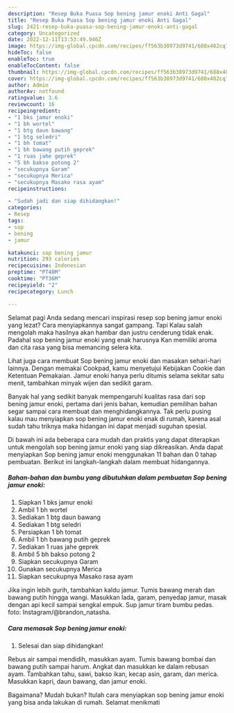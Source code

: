 ```yaml
---
description: "Resep Buka Puasa Sop bening jamur enoki Anti Gagal"
title: "Resep Buka Puasa Sop bening jamur enoki Anti Gagal"
slug: 2421-resep-buka-puasa-sop-bening-jamur-enoki-anti-gagal
category: Uncategorized
date: 2022-12-11T13:53:49.946Z
image: https://img-global.cpcdn.com/recipes/ff563b38973d9741/680x482cq70/sop-bening-jamur-enoki-foto-resep-utama.jpg
hideToc: false
enableToc: true
enableTocContent: false
thumbnail: https://img-global.cpcdn.com/recipes/ff563b38973d9741/680x482cq70/sop-bening-jamur-enoki-foto-resep-utama.jpg
cover: https://img-global.cpcdn.com/recipes/ff563b38973d9741/680x482cq70/sop-bening-jamur-enoki-foto-resep-utama.jpg
author: Admin
authorAv: notfound
ratingvalue: 3.6
reviewcount: 16
recipeingredient:
- "1 bks jamur enoki"
- "1 bh wortel"
- "1 btg daun bawang"
- "1 btg seledri"
- "1 bh tomat"
- "1 bh bawang putih geprek"
- "1 ruas jahe geprek"
- "5 bh bakso potong 2"
- "secukupnya Garam"
- "secukupnya Merica"
- "secukupnya Masako rasa ayam"
recipeinstructions:

- "Sudah jadi dan siap dihidangkan!"
categories:
- Resep
tags:
- sop
- bening
- jamur

katakunci: sop bening jamur 
nutrition: 293 calories
recipecuisine: Indonesian
preptime: "PT40M"
cooktime: "PT36M"
recipeyield: "2"
recipecategory: Lunch

---
```



Selamat pagi Anda sedang mencari inspirasi resep sop bening jamur enoki yang lezat? Cara menyiapkannya sangat gampang. Tapi Kalau salah mengolah maka hasilnya akan hambar dan justru cenderung tidak enak. Padahal sop bening jamur enoki yang enak harusnya Kan memiliki aroma dan cita rasa yang bisa memancing selera kita.


Lihat juga cara membuat Sop bening jamur enoki dan masakan sehari-hari lainnya. Dengan memakai Cookpad, kamu menyetujui Kebijakan Cookie dan Ketentuan Pemakaian. Jamur enoki hanya perlu ditumis selama sekitar satu menit, tambahkan minyak wijen dan sedikit garam.

Banyak hal yang sedikit banyak mempengaruhi kualitas rasa dari sop bening jamur enoki, pertama dari jenis bahan, kemudian pemilihan bahan segar sampai cara membuat dan menghidangkannya. Tak perlu pusing kalau mau menyiapkan sop bening jamur enoki enak di rumah, karena asal sudah tahu triknya maka hidangan ini dapat menjadi suguhan spesial.


Di bawah ini ada beberapa cara mudah dan praktis yang dapat diterapkan untuk mengolah sop bening jamur enoki yang siap dikreasikan. Anda dapat menyiapkan Sop bening jamur enoki menggunakan 11 bahan dan 0 tahap pembuatan. Berikut ini langkah-langkah dalam membuat hidangannya.

<!--inarticleads1-->

##### Bahan-bahan dan bumbu yang dibutuhkan dalam pembuatan Sop bening jamur enoki:

1. Siapkan 1 bks jamur enoki
1. Ambil 1 bh wortel
1. Sediakan 1 btg daun bawang
1. Sediakan 1 btg seledri
1. Persiapkan 1 bh tomat
1. Ambil 1 bh bawang putih geprek
1. Sediakan 1 ruas jahe geprek
1. Ambil 5 bh bakso potong 2
1. Siapkan secukupnya Garam
1. Gunakan secukupnya Merica
1. Siapkan secukupnya Masako rasa ayam


Jika ingin lebih gurih, tambahkan kaldu jamur. Tumis bawang merah dan bawang putih hingga wangi. Masukkan lada, garam, penyedap jamur, masak dengan api kecil sampai sengkal empuk. Sup jamur tiram bumbu pedas. foto: Instagram/@brandon_natasha. 

<!--inarticleads2-->

##### Cara memasak Sop bening jamur enoki:


1. Selesai dan siap dihidangkan!

Rebus air sampai mendidih, masukkan ayam. Tumis bawang bombai dan bawang putih sampai harum. Angkat dan masukkan ke dalam rebusan ayam. Tambahkan tahu, sawi, bakso ikan, kecap asin, garam, dan merica. Masukkan kapri, daun bawang, dan jamur enoki. 

Bagaimana? Mudah bukan? Itulah cara menyiapkan sop bening jamur enoki yang bisa anda lakukan di rumah. Selamat menikmati
